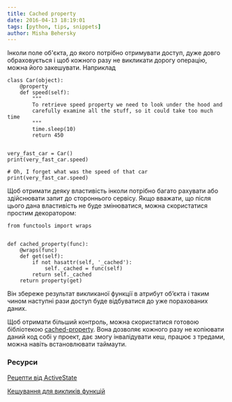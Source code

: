 ```yaml
---
title: Cached property
date: 2016-04-13 18:19:01
tags: [python, tips, snippets]
author: Misha Behersky
---
```


<p>Інколи поле об&#39;єкта, до якого потрібно отримувати доступ, дуже довго обраховується і щоб кожного разу не викликати дорогу операцію, можна його закешувати. Наприклад</p>

<pre>
<code class="language-python">class Car(object):
    @property
    def speed(self):
        """
        To retrieve speed property we need to look under the hood and
        carefully examine all the stuff, so it could take too much time
        """
        time.sleep(10)
        return 450


very_fast_car = Car()
print(very_fast_car.speed)

# Oh, I forget what was the speed of that car
print(very_fast_car.speed)
</code></pre>

<p>Щоб отримати деяку властивість інколи потрібно багато рахувати або здійснювати запит до стороннього сервісу. Якщо вважати, що після цього дана властивість не буде змінюватися, можна скористатися простим декоратором:</p>

<pre>
<code class="language-python">from functools import wraps


def cached_property(func):
    @wraps(func)
    def get(self):
        if not hasattr(self, '_cached'):
            self._cached = func(self)
        return self._cached
    return property(get)</code></pre>

<p>Він збереже результат викликаної функції в атрибут обʼєкта і таким чином наступні рази доступ буде відбуватися до уже порахованих даних.</p>

<p>Щоб отримати більший контроль, можна скористатися готовою бібліотекою <a href="https://pypi.python.org/pypi/cached-property" target="_blank">cached-property</a>. Вона дозволяє кожного разу не копіювати даний код собі у проект, дає змогу&nbsp;інвалідувати кеш, працює з тредами, можна навіть встановлювати таймаути.</p>

<h3>Ресурси</h3>

<p><a href="http://code.activestate.com/recipes/576563-cached-property/" target="_blank">Рецепти від ActiveState</a></p>

<p><a href="https://docs.python.org/3/library/functools.html#functools.lru_cache" target="_blank">Кешування для викликів функцій</a></p>